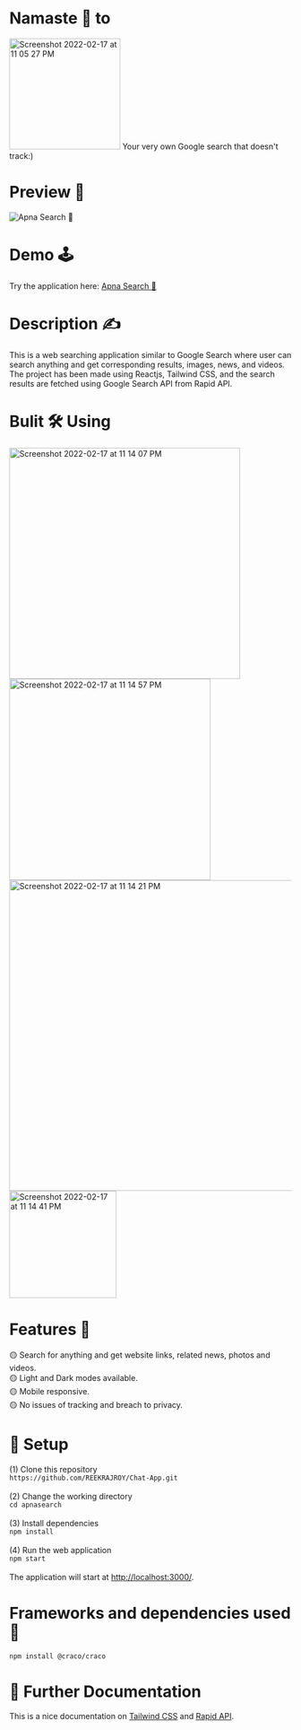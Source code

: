 # Namaste 🙏 to 
<img width="198" alt="Screenshot 2022-02-17 at 11 05 27 PM" src="https://user-images.githubusercontent.com/55712612/154538976-e8da757b-74b1-4fed-ab64-113c8e66e64e.png">
Your very own Google search that doesn't track:)

# Preview 👀

![Apna Search 🔎](https://user-images.githubusercontent.com/55712612/140558324-e95b293a-bc48-4f98-b975-93ff80a103db.gif)
# Demo 🕹️
Try the application here: [Apna Search 🔎](https://apnasearch.netlify.app/search)
# Description ✍️
This is a web searching application similar to Google Search where user can search anything and get corresponding results, images, news, and videos. The project has been made using Reactjs, Tailwind CSS, and the search results are fetched using Google Search API from Rapid API.
# Bulit 🛠️ Using





<img width="412" alt="Screenshot 2022-02-17 at 11 14 07 PM" src="https://user-images.githubusercontent.com/55712612/154540112-a482e709-e6c3-4882-9cc8-6c5653917ad5.png">        <img width="359" alt="Screenshot 2022-02-17 at 11 14 57 PM" src="https://user-images.githubusercontent.com/55712612/154540149-34277366-d5fb-436d-8484-23e1d51ffba1.png">
<img width="554" alt="Screenshot 2022-02-17 at 11 14 21 PM" src="https://user-images.githubusercontent.com/55712612/154540122-fc027d0a-e00c-4a41-a3d9-5b29f82fa330.png">
<img width="191" alt="Screenshot 2022-02-17 at 11 14 41 PM" src="https://user-images.githubusercontent.com/55712612/154540135-7f0737ba-dcad-4bcb-ab4c-ac43d07de12f.png">







# Features 🎉
🟡 Search for anything and get website links, related news, photos and videos. <br>
🟡 Light and Dark modes available. <br>
🟡 Mobile responsive. <br>
🟡 No issues of tracking and breach to privacy. <br>

# 🚀️ Setup
(1) Clone this repository <br>
``https://github.com/REEKRAJROY/Chat-App.git`` <br><br>
(2) Change the working directory <br>
``cd apnasearch`` <br><br>
(3) Install dependencies <br>
``npm install`` <br><br>
(4) Run the web application <br>
``npm start`` <br><br>
The application will start at [http://localhost:3000/](http://localhost:3000/).


# Frameworks and dependencies used 🧮
`npm install @craco/craco`

# 📑️ Further Documentation

This is a nice documentation on [Tailwind CSS](https://tailwindcss.com/docs) and [Rapid API](https://docs.rapidapi.com/).
